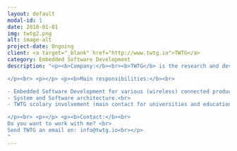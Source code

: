 ```yaml
---
layout: default
modal-id: 1
date: 2018-01-01
img: twtg2.png
alt: image-alt
project-date: Ongoing
client: <a target="_blank" href="http://www.twtg.io">TWTG</a>
category: Embedded Software Development
description: "<p><b>Company:</b><br><b>TWTG</b> is the research and development company committed to driving innovation across all areas of technology. ‘Innovation’ is a massively misunderstood term; used too casually and flippantly. But here at TWTG, we’re serious about it. Our mission is to transform technology and incrementally make the mundane magical. To do this, we focus our attention on IoT-connected hardware. <br>

</p><br> <p></p> <p><b>Main responsibilities:</b><br>

- Embedded Software Development for various (wireless) connected products and systems.<br>
- System and Software architecture.<br>
- TWTG scolary involvement (main contact for universities and educational/research projects).<br>

</p><br> <p></p> <p><b>Contact:</b><br>
Do you want to work with me? <br>
Send TWTG an email on: info@twtg.io<br></p>
"
---
```

